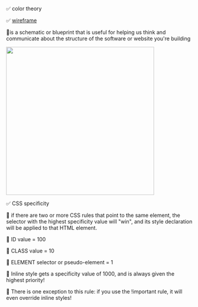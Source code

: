 ✅ color theory

✅ <a href="https://balsamiq.com/learn/articles/what-are-wireframes/">wireframe</a>

🔸is a schematic or blueprint that is useful for helping us think and communicate about the structure of the software or website you're building

<img src="https://balsamiq.com/assets/learn/articles/mobile-web.png" width=400>

✅ CSS specificity

🔸 if there are two or more CSS rules that point to the same element, the selector with the highest specificity value will "win", and its style declaration will be applied to that HTML element.

🔸 ID value = 100

🔸 CLASS value = 10

🔸 ELEMENT selector or pseudo-element = 1

🔸 Inline style gets a specificity value of 1000, and is always given the highest priority!

🔸 There is one exception to this rule: if you use the !important rule, it will even override inline styles!
